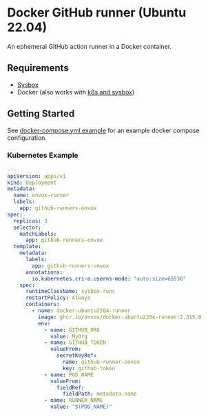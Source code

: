 # Docker GitHub runner (Ubuntu 22.04)

An ephemeral GitHub action runner in a Docker container.

## Requirements
* [Sysbox](https://github.com/nestybox/sysbox)
* Docker (also works with
  [k8s and sysbox](https://github.com/nestybox/sysbox/blob/master/docs/user-guide/install-k8s.md))

## Getting Started

See [docker-compose.yml.example](docker-compose.yml.example) for an
example docker compose configuration.

### Kubernetes Example

```yaml
---
apiVersion: apps/v1
kind: Deployment
metadata:
  name: onvox-runner
  labels:
    app: github-runners-onvox
spec:
  replicas: 3
  selector:
    matchLabels:
      app: github-runners-onvox
  template:
    metadata:
      labels:
        app: github-runners-onvox
      annotations:
        io.kubernetes.cri-o.userns-mode: "auto:size=65536"
    spec:
      runtimeClassName: sysbox-runc
      restartPolicy: Always
      containers:
        - name: docker-ubuntu2204-runner
          image: ghcr.io/onvox/docker-ubuntu2204-runner:2.315.0
          env:
            - name: GITHUB_ORG
              value: MyOrg
            - name: GITHUB_TOKEN
              valueFrom:
                secretKeyRef:
                  name: github-runner-onvox
                  key: github-token
            - name: POD_NAME
              valueFrom:
                fieldRef:
                  fieldPath: metadata.name
            - name: RUNNER_NAME
              value: "$(POD_NAME)"
```
